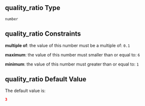 ## quality\_ratio Type

`number`

## quality\_ratio Constraints

**multiple of**: the value of this number must be a multiple of: `0.1`

**maximum**: the value of this number must smaller than or equal to: `6`

**minimum**: the value of this number must greater than or equal to: `1`

## quality\_ratio Default Value

The default value is:

```json
3
```
